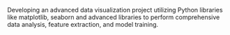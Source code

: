 Developing an advanced data visualization project utilizing Python libraries like matplotlib, seaborn and advanced libraries to perform comprehensive data analysis, feature extraction, and model training.

